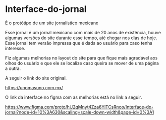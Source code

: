 # Interface-do-jornal
É o protótipo  de um site jornalistico mexicano

Esse jornal é um jornal mexicano com mais de 20 anos de existência, houve algumas versões do site durante esse tempo, até chegar nos dias de hoje. Esse jornal tem versão impressa que é dada ao usuário para caso tenha interesse.

Fiz algumas melhorias no layout do site para que fique mais agradável aos olhos do usuário e que ele se localize caso queira se mover de uma página a outra.

A seguir o link do site original.

https://unomasuno.com.mx/

O link da interface no figma com as melhorias está no link a seguir.

https://www.figma.com/proto/hU2qMnyt4Zza6YlTCsRnoo/Interface-do-jornal?node-id=10%3A630&scaling=scale-down-width&page-id=0%3A1
